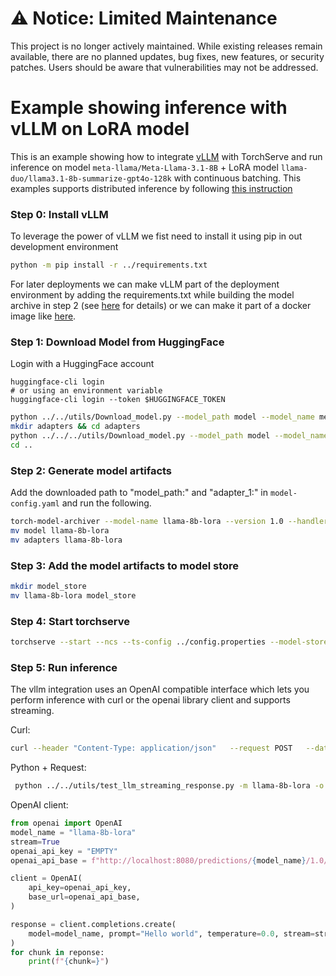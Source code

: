 # ⚠️ Notice: Limited Maintenance

This project is no longer actively maintained. While existing releases remain available, there are no planned updates, bug fixes, new features, or security patches. Users should be aware that vulnerabilities may not be addressed.

# Example showing inference with vLLM on LoRA model

This is an example showing how to integrate [vLLM](https://github.com/vllm-project/vllm) with TorchServe and run inference on model `meta-llama/Meta-Llama-3.1-8B` + LoRA model `llama-duo/llama3.1-8b-summarize-gpt4o-128k` with continuous batching.
This examples supports distributed inference by following [this instruction](../Readme.md#distributed-inference)

### Step 0: Install vLLM

To leverage the power of vLLM we fist need to install it using pip in out development environment
```bash
python -m pip install -r ../requirements.txt
```
For later deployments we can make vLLM part of the deployment environment by adding the requirements.txt while building the model archive in step 2 (see [here](../../../../model-archiver/README.md#model-specific-custom-python-requirements) for details) or we can make it part of a docker image like [here](../../../../docker/Dockerfile.vllm).

### Step 1: Download Model from HuggingFace

Login with a HuggingFace account
```
huggingface-cli login
# or using an environment variable
huggingface-cli login --token $HUGGINGFACE_TOKEN
```

```bash
python ../../utils/Download_model.py --model_path model --model_name meta-llama/Meta-Llama-3.1-8B --use_auth_token True
mkdir adapters && cd adapters
python ../../../utils/Download_model.py --model_path model --model_name llama-duo/llama3.1-8b-summarize-gpt4o-128k --use_auth_token True
cd ..
```

### Step 2: Generate model artifacts

Add the downloaded path to "model_path:" and "adapter_1:" in `model-config.yaml` and run the following.

```bash
torch-model-archiver --model-name llama-8b-lora --version 1.0 --handler vllm_handler --config-file model-config.yaml --archive-format no-archive
mv model llama-8b-lora
mv adapters llama-8b-lora
```

### Step 3: Add the model artifacts to model store

```bash
mkdir model_store
mv llama-8b-lora model_store
```

### Step 4: Start torchserve

```bash
torchserve --start --ncs --ts-config ../config.properties --model-store model_store --models llama-8b-lora --disable-token-auth --enable-model-api
```

### Step 5: Run inference
The vllm integration uses an OpenAI compatible interface which lets you perform inference with curl or the openai library client and supports streaming.

Curl:
```bash
curl --header "Content-Type: application/json"   --request POST   --data @prompt.json http://localhost:8080/predictions/llama-8b-lora/1.0/v1/completions
```

Python + Request:
```bash
 python ../../utils/test_llm_streaming_response.py -m llama-8b-lora -o 50 -t 2 -n 4 --prompt-text "@prompt.json" --prompt-json --openai-api --demo-streaming
 ```

OpenAI client:
```python
from openai import OpenAI
model_name = "llama-8b-lora"
stream=True
openai_api_key = "EMPTY"
openai_api_base = f"http://localhost:8080/predictions/{model_name}/1.0/v1"

client = OpenAI(
    api_key=openai_api_key,
    base_url=openai_api_base,
)

response = client.completions.create(
    model=model_name, prompt="Hello world", temperature=0.0, stream=stream
)
for chunk in reponse:
    print(f"{chunk=}")
```
